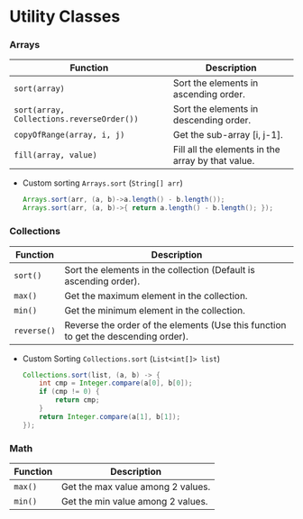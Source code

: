 # Utility Classes

### Arrays
| Function | Description |
| ---- | ---- |
| `sort(array)` | Sort the elements in ascending order. |
| `sort(array, Collections.reverseOrder())` | Sort the elements in descending order. |
| `copyOfRange(array, i, j)` | Get the sub-array [i, j-1]. |
| `fill(array, value)` | Fill all the elements in the array by that value. |

- Custom sorting `Arrays.sort` (`String[] arr`)
  ```java
  Arrays.sort(arr, (a, b)->a.length() - b.length());
  Arrays.sort(arr, (a, b)->{ return a.length() - b.length(); });
  ```
  
### Collections
| Function | Description |
| ---- | ---- |
| `sort()` | Sort the elements in the collection (Default is ascending order). |
| `max()` | Get the maximum element in the collection. |
| `min()` | Get the minimum element in the collection. |
| `reverse()` | Reverse the order of the elements (Use this function to get the descending order). |

- Custom Sorting `Collections.sort` (`List<int[]> list`)
  ```java
  Collections.sort(list, (a, b) -> {
      int cmp = Integer.compare(a[0], b[0]);
      if (cmp != 0) {
          return cmp;
      }
      return Integer.compare(a[1], b[1]);
  });
  ```

### Math
| Function | Description |
|----|----|
| `max()` | Get the max value among 2 values. |
| `min()` | Get the min value among 2 values. |
